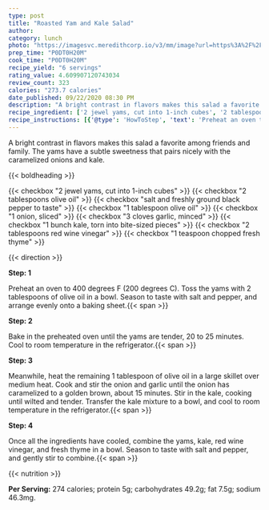 ```yaml
---
type: post
title: "Roasted Yam and Kale Salad"
author: 
category: lunch
photo: "https://imagesvc.meredithcorp.io/v3/mm/image?url=https%3A%2F%2Fimages.media-allrecipes.com%2Fuserphotos%2F865543.jpg"
prep_time: "P0DT0H20M"
cook_time: "P0DT0H20M"
recipe_yield: "6 servings"
rating_value: 4.609907120743034
review_count: 323
calories: "273.7 calories"
date_published: 09/22/2020 08:30 PM
description: "A bright contrast in flavors makes this salad a favorite among friends and family. The yams have a subtle sweetness that pairs nicely with the caramelized onions and kale."
recipe_ingredient: ['2 jewel yams, cut into 1-inch cubes', '2 tablespoons olive oil', 'salt and freshly ground black pepper to taste', '1 tablespoon olive oil', '1 onion, sliced', '3 cloves garlic, minced', '1 bunch kale, torn into bite-sized pieces', '2 tablespoons red wine vinegar', '1 teaspoon chopped fresh thyme']
recipe_instructions: [{'@type': 'HowToStep', 'text': 'Preheat an oven to 400 degrees F (200 degrees C). Toss the yams with 2 tablespoons of olive oil in a bowl. Season to taste with salt and pepper, and arrange evenly onto a baking sheet.\n'}, {'@type': 'HowToStep', 'text': 'Bake in the preheated oven until the yams are tender, 20 to 25 minutes. Cool to room temperature in the refrigerator.\n'}, {'@type': 'HowToStep', 'text': 'Meanwhile, heat the remaining 1 tablespoon of olive oil in a large skillet over medium heat. Cook and stir the onion and garlic until the onion has caramelized to a golden brown, about 15 minutes. Stir in the kale, cooking until wilted and tender. Transfer the kale mixture to a bowl, and cool to room temperature in the refrigerator.\n'}, {'@type': 'HowToStep', 'text': 'Once all the ingredients have cooled, combine the yams, kale, red wine vinegar, and fresh thyme in a bowl. Season to taste with salt and pepper, and gently stir to combine.\n'}]
---
```


A bright contrast in flavors makes this salad a favorite among friends and family. The yams have a subtle sweetness that pairs nicely with the caramelized onions and kale. 

{{< boldheading >}}

{{< checkbox "2  jewel yams, cut into 1-inch cubes" >}}
{{< checkbox "2 tablespoons olive oil" >}}
{{< checkbox "salt and freshly ground black pepper to taste" >}}
{{< checkbox "1 tablespoon olive oil" >}}
{{< checkbox "1  onion, sliced" >}}
{{< checkbox "3 cloves garlic, minced" >}}
{{< checkbox "1 bunch kale, torn into bite-sized pieces" >}}
{{< checkbox "2 tablespoons red wine vinegar" >}}
{{< checkbox "1 teaspoon chopped fresh thyme" >}}


{{< direction >}}

**Step: 1**

Preheat an oven to 400 degrees F (200 degrees C). Toss the yams with 2 tablespoons of olive oil in a bowl. Season to taste with salt and pepper, and arrange evenly onto a baking sheet.{{< span >}}

**Step: 2**

Bake in the preheated oven until the yams are tender, 20 to 25 minutes. Cool to room temperature in the refrigerator.{{< span >}}

**Step: 3**

Meanwhile, heat the remaining 1 tablespoon of olive oil in a large skillet over medium heat. Cook and stir the onion and garlic until the onion has caramelized to a golden brown, about 15 minutes. Stir in the kale, cooking until wilted and tender. Transfer the kale mixture to a bowl, and cool to room temperature in the refrigerator.{{< span >}}

**Step: 4**

Once all the ingredients have cooled, combine the yams, kale, red wine vinegar, and fresh thyme in a bowl. Season to taste with salt and pepper, and gently stir to combine.{{< span >}}

{{< nutrition >}}

**Per Serving:** 274 calories; protein 5g; carbohydrates 49.2g; fat 7.5g; sodium 46.3mg.
